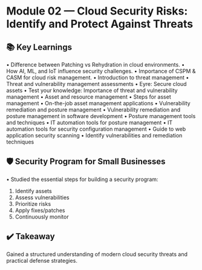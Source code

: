 # Module 02 — Cloud Security Risks: Identify and Protect Against Threats

## 📚 Key Learnings

• Difference between Patching vs Rehydration in cloud environments.
• How AI, ML, and IoT influence security challenges.
• Importance of CSPM & CASM for cloud risk management.
• Introduction to threat management
• Threat and vulnerability management assessments
• Eyre: Secure cloud assets
• Test your knowledge: Importance of threat and vulnerability management
• Asset and resource management
• Steps for asset management
• On-the-job asset management applications
• Vulnerability remediation and posture management
• Vulnerability remediation and posture management in software development
• Posture management tools and techniques
• IT automation tools for posture management
• IT automation tools for security configuration management
• Guide to web application security scanning
• Identify vulnerabilities and remediation techniques

## 🛡️ Security Program for Small Businesses

• Studied the essential steps for building a security program:

1. Identify assets
2. Assess vulnerabilities
3. Prioritize risks
4. Apply fixes/patches
5. Continuously monitor

## ✔️ Takeaway

Gained a structured understanding of modern cloud security threats and practical defense strategies.
